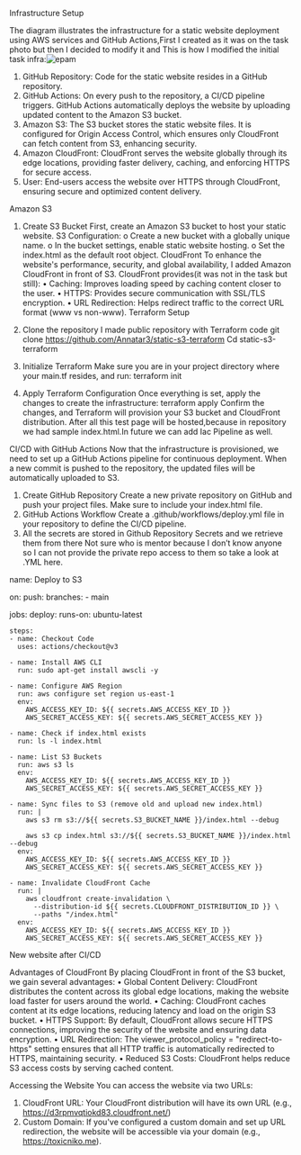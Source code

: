 Infrastructure Setup
 
The diagram illustrates the infrastructure for a static website deployment using AWS services and GitHub Actions,First I created as it was on the task photo but then I decided to modify it and This is how I modified the initial task infra:![epam](https://github.com/user-attachments/assets/57782493-f503-4593-a7b1-dd53e57dcdfb)

1.	GitHub Repository: Code for the static website resides in a GitHub repository.
2.	GitHub Actions: On every push to the repository, a CI/CD pipeline triggers. GitHub Actions automatically deploys the website by uploading updated content to the Amazon S3 bucket.
3.	Amazon S3: The S3 bucket stores the static website files. It is configured for Origin Access Control, which ensures only CloudFront can fetch content from S3, enhancing security.
4.	Amazon CloudFront: CloudFront serves the website globally through its edge locations, providing faster delivery, caching, and enforcing HTTPS for secure access.
5.	User: End-users access the website over HTTPS through CloudFront, ensuring secure and optimized content delivery.

Amazon S3
1.	Create S3 Bucket
First, create an Amazon S3 bucket to host your static website. 
S3 Configuration:
o	Create a new bucket with a globally unique name.
o	In the bucket settings, enable static website hosting.
o	Set the index.html as the default root object.
CloudFront
To enhance the website's performance, security, and global availability, I added Amazon CloudFront in front of S3. CloudFront provides(it was not in the task but still):
•	Caching: Improves loading speed by caching content closer to the user.
•	HTTPS: Provides secure communication with SSL/TLS encryption.
•	URL Redirection: Helps redirect traffic to the correct URL format (www vs non-www).
Terraform Setup
 
1.	Clone the repository
I made public repository with Terraform code
git clone https://github.com/Annatar3/static-s3-terraform
Cd static-s3-terraform
2.	Initialize Terraform
Make sure you are in your project directory where your main.tf resides, and run:
terraform init
3.	Apply Terraform Configuration
Once everything is set, apply the changes to create the infrastructure:
terraform apply
Confirm the changes, and Terraform will provision your S3 bucket and CloudFront distribution. After all this test page will be hosted,because in repository we had sample index.html.In future we can add Iac Pipeline as well.
 

CI/CD with GitHub Actions
Now that the infrastructure is provisioned, we need to set up a GitHub Actions pipeline for continuous deployment. When a new commit is pushed to the repository, the updated files will be automatically uploaded to S3.
1.	Create GitHub Repository
Create a new private repository on GitHub and push your project files. Make sure to include your index.html file.
2.	GitHub Actions Workflow
Create a .github/workflows/deploy.yml file in your repository to define the CI/CD pipeline.
3.	All the secrets are stored in Github Repository Secrets and we retrieve them from there
Not sure who is mentor because I don’t know anyone so I can not provide the private repo access to them so take a look at .YML here.


name: Deploy to S3

on:
  push:
    branches:
      - main

jobs:
  deploy:
    runs-on: ubuntu-latest

    steps:
    - name: Checkout Code
      uses: actions/checkout@v3

    - name: Install AWS CLI
      run: sudo apt-get install awscli -y

    - name: Configure AWS Region
      run: aws configure set region us-east-1
      env:
        AWS_ACCESS_KEY_ID: ${{ secrets.AWS_ACCESS_KEY_ID }}
        AWS_SECRET_ACCESS_KEY: ${{ secrets.AWS_SECRET_ACCESS_KEY }}

    - name: Check if index.html exists
      run: ls -l index.html

    - name: List S3 Buckets
      run: aws s3 ls
      env:
        AWS_ACCESS_KEY_ID: ${{ secrets.AWS_ACCESS_KEY_ID }}
        AWS_SECRET_ACCESS_KEY: ${{ secrets.AWS_SECRET_ACCESS_KEY }}

    - name: Sync files to S3 (remove old and upload new index.html)
      run: |
        aws s3 rm s3://${{ secrets.S3_BUCKET_NAME }}/index.html --debug
        
        aws s3 cp index.html s3://${{ secrets.S3_BUCKET_NAME }}/index.html --debug
      env:
        AWS_ACCESS_KEY_ID: ${{ secrets.AWS_ACCESS_KEY_ID }}
        AWS_SECRET_ACCESS_KEY: ${{ secrets.AWS_SECRET_ACCESS_KEY }}

    - name: Invalidate CloudFront Cache
      run: |
        aws cloudfront create-invalidation \
          --distribution-id ${{ secrets.CLOUDFRONT_DISTRIBUTION_ID }} \
          --paths "/index.html"
      env:
        AWS_ACCESS_KEY_ID: ${{ secrets.AWS_ACCESS_KEY_ID }}
        AWS_SECRET_ACCESS_KEY: ${{ secrets.AWS_SECRET_ACCESS_KEY }}
 
New website after CI/CD
 
Advantages of CloudFront
By placing CloudFront in front of the S3 bucket, we gain several advantages:
•	Global Content Delivery: CloudFront distributes the content across its global edge locations, making the website load faster for users around the world.
•	Caching: CloudFront caches content at its edge locations, reducing latency and load on the origin S3 bucket.
•	HTTPS Support: By default, CloudFront allows secure HTTPS connections, improving the security of the website and ensuring data encryption.
•	URL Redirection: The viewer_protocol_policy = "redirect-to-https" setting ensures that all HTTP traffic is automatically redirected to HTTPS, maintaining security.
•	Reduced S3 Costs: CloudFront helps reduce S3 access costs by serving cached content.

Accessing the Website
You can access the website via two URLs:
1.	CloudFront URL: Your CloudFront distribution will have its own URL (e.g., https://d3rpmvqtiokd83.cloudfront.net/)
2.	Custom Domain: If you've configured a custom domain and set up URL redirection, the website will be accessible via your domain (e.g., https://toxicniko.me).


